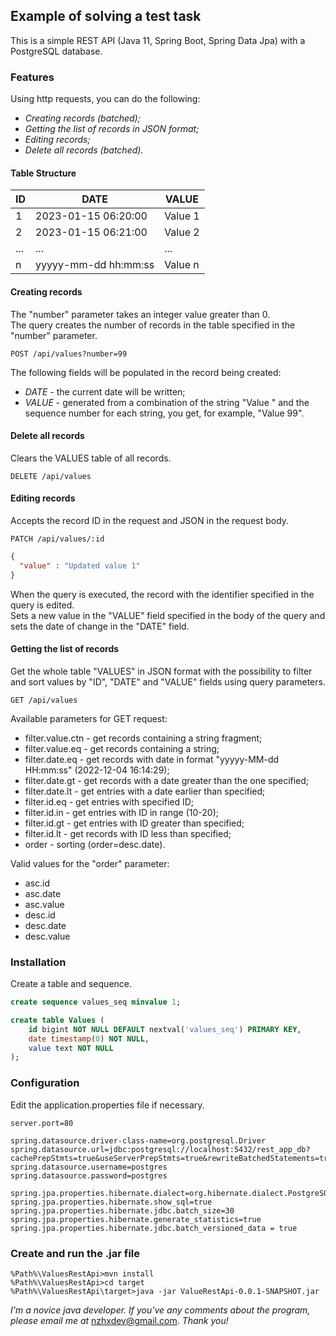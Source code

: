 ## Example of solving a test task
This is a simple REST API (Java 11, Spring Boot, Spring Data Jpa) with a PostgreSQL database.

### Features
Using http requests, you can do the following:
- _Creating records (batched);_
- _Getting the list of records in JSON format;_
- _Editing records;_
- _Delete all records (batched)._

#### Table Structure
| ID  | DATE                 | VALUE   |
|-----|----------------------|---------|
| 1   | 2023-01-15 06:20:00  | Value 1 |
| 2   | 2023-01-15 06:21:00  | Value 2 |
| ... | ...                  | ...     |
| n   | yyyyy-mm-dd hh:mm:ss | Value n |

#### Creating records
The "number" parameter takes an integer value greater than 0.  
The query creates the number of records in the table specified in the "number" parameter.
```http request
POST /api/values?number=99 
```
The following fields will be populated in the record being created:  
- _DATE_ - the current date will be written;  
- _VALUE_ - generated from a combination of the string "Value " and the sequence number for each string, you get, for example, "Value 99".

#### Delete all records
Clears the VALUES table of all records.
```http request
DELETE /api/values
```
#### Editing records
Accepts the record ID in the request and JSON in the request body.  
```http request
PATCH /api/values/:id
```
```json
{
  "value" : "Updated value 1"
}
```
When the query is executed, the record with the identifier specified in the query is edited.  
Sets a new value in the "VALUE" field specified in the body of the query and sets the date of change in the "DATE" field.
#### Getting the list of records
Get the whole table "VALUES" in JSON format with the possibility to filter and sort values by "ID", "DATE" and "VALUE" fields using query parameters.
```http request
GET /api/values
```
Available parameters for GET request:

- filter.value.ctn - get records containing a string fragment;
- filter.value.eq - get records containing a string;
- filter.date.eq - get records with date in format "yyyyy-MM-dd HH:mm:ss" (2022-12-04 16:14:29);
- filter.date.gt - get records with a date greater than the one specified;
- filter.date.lt - get entries with a date earlier than specified;
- filter.id.eq - get entries with specified ID;
- filter.id.in - get entries with ID in range (10-20);
- filter.id.gt - get entries with ID greater than specified;
- filter.id.lt - get records with ID less than specified;
- order - sorting (order=desc.date).  

Valid values for the "order" parameter:
- asc.id
- asc.date
- asc.value
- desc.id
- desc.date
- desc.value

### Installation
Create a table and sequence.
```sql
create sequence values_seq minvalue 1;

create table Values (
    id bigint NOT NULL DEFAULT nextval('values_seq') PRIMARY KEY,
    date timestamp(0) NOT NULL,
    value text NOT NULL
);
```

### Configuration
Edit the application.properties file if necessary.
```properties
server.port=80

spring.datasource.driver-class-name=org.postgresql.Driver
spring.datasource.url=jdbc:postgresql://localhost:5432/rest_app_db?cachePrepStmts=true&useServerPrepStmts=true&rewriteBatchedStatements=true
spring.datasource.username=postgres
spring.datasource.password=postgres

spring.jpa.properties.hibernate.dialect=org.hibernate.dialect.PostgreSQLDialect
spring.jpa.properties.hibernate.show_sql=true
spring.jpa.properties.hibernate.jdbc.batch_size=30
spring.jpa.properties.hibernate.generate_statistics=true
spring.jpa.properties.hibernate.jdbc.batch_versioned_data = true
```

### Create and run the .jar file
```shell
%Path%\ValuesRestApi>mvn install
%Path%\ValuesRestApi>cd target
%Path%\ValuesRestApi\target>java -jar ValueRestApi-0.0.1-SNAPSHOT.jar 
```
_I'm a novice java developer. If you've any comments about the program, please email me at_ nzhxdev@gmail.com. _Thank you!_